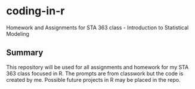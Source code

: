 # coding-in-r
Homework and Assignments for STA 363 class - Introduction to Statistical Modeling

## Summary
This repository will be used for all assignments and homework for my STA 363 class focused in R. The prompts are from classwork but the code is created by me. Possible future projects in R may be placed in the repo.
